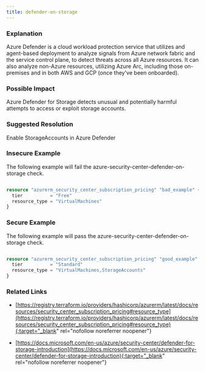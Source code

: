 ```yaml
---
title: defender-on-storage
---
```


### Explanation

Azure Defender is a cloud workload protection service that utilizes and agent-based deployment to analyze signals from Azure network fabric and the service control plane, to detect threats across all Azure resources. It can also analyze non-Azure resources, utilizing Azure Arc, including those on-premises and in both AWS and GCP (once they've been onboarded).

### Possible Impact
Azure Defender for Storage detects unusual and potentially harmful attempts to access or exploit storage accounts.

### Suggested Resolution
Enable StorageAccounts in Azure Defender


### Insecure Example

The following example will fail the azure-security-center-defender-on-storage check.

```terraform

resource "azurerm_security_center_subscription_pricing" "bad_example" {
  tier          = "Free"
  resource_type = "VirtualMachines"
}

```



### Secure Example

The following example will pass the azure-security-center-defender-on-storage check.

```terraform

resource "azurerm_security_center_subscription_pricing" "good_example" {
  tier          = "Standard"
  resource_type = "VirtualMachines,StorageAccounts"
}

```




### Related Links


- [https://registry.terraform.io/providers/hashicorp/azurerm/latest/docs/resources/security_center_subscription_pricing#resource_type](https://registry.terraform.io/providers/hashicorp/azurerm/latest/docs/resources/security_center_subscription_pricing#resource_type){:target="_blank" rel="nofollow noreferrer noopener"}

- [https://docs.microsoft.com/en-us/azure/security-center/defender-for-storage-introduction](https://docs.microsoft.com/en-us/azure/security-center/defender-for-storage-introduction){:target="_blank" rel="nofollow noreferrer noopener"}


